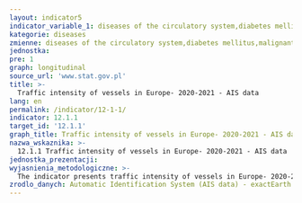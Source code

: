 ```yaml
---
layout: indicator5
indicator_variable_1: diseases of the circulatory system,diabetes mellitus,malignant neoplasms,chronic respiratory disease
kategorie: diseases
zmienne: diseases of the circulatory system,diabetes mellitus,malignant neoplasms,chronic respiratory disease
jednostka:
pre: 1
graph: longitudinal
source_url: 'www.stat.gov.pl'
title: >-
  Traffic intensity of vessels in Europe- 2020-2021 - AIS data
lang: en
permalink: /indicator/12-1-1/
indicator: 12.1.1
target_id: '12.1.1'
graph_title: Traffic intensity of vessels in Europe- 2020-2021 - AIS data
nazwa_wskaznika: >-
  12.1.1 Traffic intensity of vessels in Europe- 2020-2021 - AIS data
jednostka_prezentacji:
wyjasnienia_metodologiczne: >-
  The indicator presents traffic intensity of vessels in Europe- 2020-2021 (first day of the month). The chart was generated based on the satellite AIS data - (exactEarth data provider). The purpose of presenting the chart is to present how the maritime trade path changed during the COVID-19 pandemic.
zrodlo_danych: Automatic Identification System (AIS data) - exactEarth (UN Global Platform - AIS Task Team)
---
```

